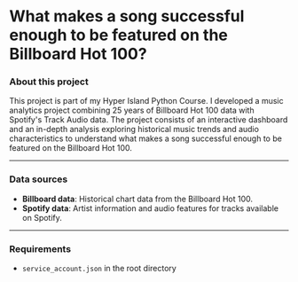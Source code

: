 # What makes a song successful enough to be featured on the Billboard Hot 100? 

### About this project

This project is part of my Hyper Island Python Course. I developed a music analytics project combining 25 years of Billboard Hot 100 data with Spotify's Track Audio data. The project consists of an interactive dashboard and an in-depth analysis exploring historical music trends and audio characteristics to understand what makes a song successful enough to be featured on the Billboard Hot 100.

---

### Data sources

- **Billboard data**: Historical chart data from the Billboard Hot 100.
- **Spotify data**: Artist information and audio features for tracks available on Spotify.


---

### Requirements

- `service_account.json` in the root directory
